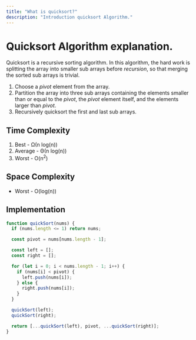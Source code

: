 ```yaml
---
title: "What is quicksort?"
description: "Introduction quicksort Algorithm."
---
```


# Quicksort Algorithm explanation.

Quicksort is a recursive sorting algorithm. In this algorithm, the hard work is splitting the array into smaller sub arrays before _recursion_, so that merging the sorted sub arrays is trivial.

1. Choose a _pivot_ element from the array.
2. Partition the array into three sub arrays containing the elements smaller than or equal to the _pivot_, the _pivot_ element itself, and the elements larger than _pivot_.
3. Recursively quicksort the first and last sub arrays.

## Time Complexity

1. Best - Ω(n log(n))
2. Average - Θ(n log(n))
3. Worst - O(n<sup>2</sup>)

## Space Complexity

- Worst - O(log(n))

## Implementation

```javascript
function quickSort(nums) {
  if (nums.length <= 1) return nums;

  const pivot = nums[nums.length - 1];

  const left = [];
  const right = [];

  for (let i = 0; i < nums.length - 1; i++) {
    if (nums[i] < pivot) {
      left.push(nums[i]);
    } else {
      right.push(nums[i]);
    }
  }

  quickSort(left);
  quickSort(right);

  return [...quickSort(left), pivot, ...quickSort(right)];
}
```
